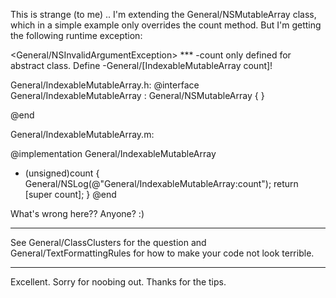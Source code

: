 This is strange (to me) .. I'm extending the General/NSMutableArray class, which in a simple example only overrides the count method.  But I'm getting the following runtime exception:

<General/NSInvalidArgumentException> *** -count only defined for abstract class.  Define -General/[IndexableMutableArray count]!

    
General/IndexableMutableArray.h:
@interface General/IndexableMutableArray : General/NSMutableArray
{
}

@end

General/IndexableMutableArray.m:

@implementation General/IndexableMutableArray

- (unsigned)count {
    General/NSLog(@"General/IndexableMutableArray:count");
    return [super count];
}
@end


What's wrong here??  Anyone?  :)

----
See General/ClassClusters for the question and General/TextFormattingRules for how to make your code not look terrible.

----
Excellent. Sorry for noobing out. Thanks for the tips.
